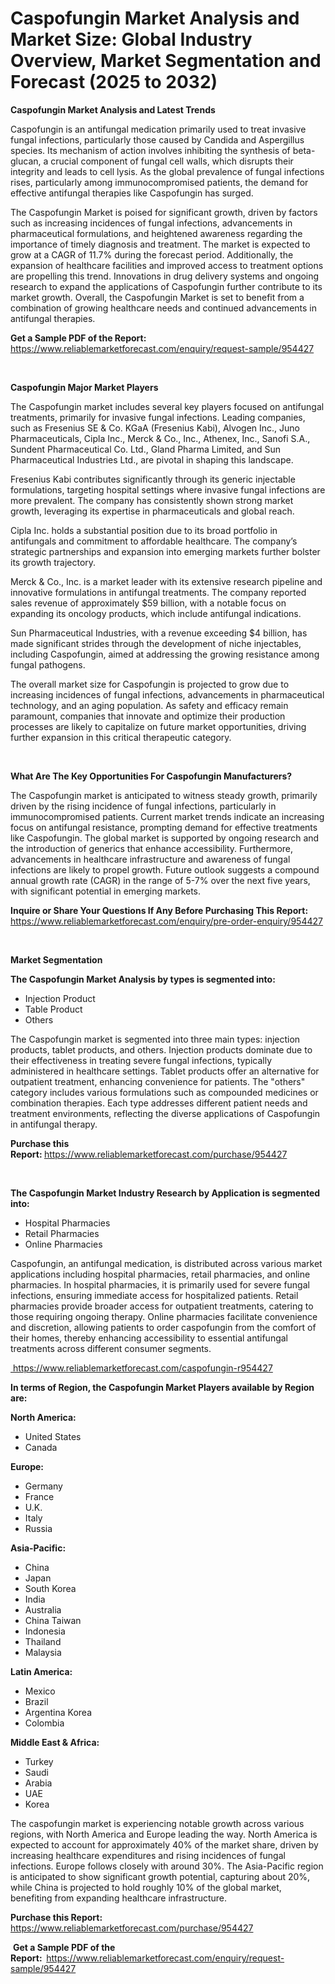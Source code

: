 <p><h1>Caspofungin Market Analysis and Market Size: Global Industry Overview, Market Segmentation and Forecast (2025 to 2032)</h1></p><p><strong>Caspofungin Market Analysis and Latest Trends</strong></p>
<p><p>Caspofungin is an antifungal medication primarily used to treat invasive fungal infections, particularly those caused by Candida and Aspergillus species. Its mechanism of action involves inhibiting the synthesis of beta-glucan, a crucial component of fungal cell walls, which disrupts their integrity and leads to cell lysis. As the global prevalence of fungal infections rises, particularly among immunocompromised patients, the demand for effective antifungal therapies like Caspofungin has surged.</p><p>The Caspofungin Market is poised for significant growth, driven by factors such as increasing incidences of fungal infections, advancements in pharmaceutical formulations, and heightened awareness regarding the importance of timely diagnosis and treatment. The market is expected to grow at a CAGR of 11.7% during the forecast period. Additionally, the expansion of healthcare facilities and improved access to treatment options are propelling this trend. Innovations in drug delivery systems and ongoing research to expand the applications of Caspofungin further contribute to its market growth. Overall, the Caspofungin Market is set to benefit from a combination of growing healthcare needs and continued advancements in antifungal therapies.</p></p>
<p><strong>Get a Sample PDF of the Report:&nbsp;</strong> <a href="https://www.reliablemarketforecast.com/enquiry/request-sample/954427?utm_campaign=1108&utm_medium=2&utm_source=Github&utm_content=ia&utm_term=18042025&utm_id=caspofungin">https://www.reliablemarketforecast.com/enquiry/request-sample/954427</a></p>
<p>&nbsp;</p>
<p><strong>Caspofungin Major Market Players</strong></p>
<p><p>The Caspofungin market includes several key players focused on antifungal treatments, primarily for invasive fungal infections. Leading companies, such as Fresenius SE & Co. KGaA (Fresenius Kabi), Alvogen Inc., Juno Pharmaceuticals, Cipla Inc., Merck & Co., Inc., Athenex, Inc., Sanofi S.A., Sundent Pharmaceutical Co. Ltd., Gland Pharma Limited, and Sun Pharmaceutical Industries Ltd., are pivotal in shaping this landscape.</p><p>Fresenius Kabi contributes significantly through its generic injectable formulations, targeting hospital settings where invasive fungal infections are more prevalent. The company has consistently shown strong market growth, leveraging its expertise in pharmaceuticals and global reach.</p><p>Cipla Inc. holds a substantial position due to its broad portfolio in antifungals and commitment to affordable healthcare. The company’s strategic partnerships and expansion into emerging markets further bolster its growth trajectory.</p><p>Merck & Co., Inc. is a market leader with its extensive research pipeline and innovative formulations in antifungal treatments. The company reported sales revenue of approximately $59 billion, with a notable focus on expanding its oncology products, which include antifungal indications.</p><p>Sun Pharmaceutical Industries, with a revenue exceeding $4 billion, has made significant strides through the development of niche injectables, including Caspofungin, aimed at addressing the growing resistance among fungal pathogens.</p><p>The overall market size for Caspofungin is projected to grow due to increasing incidences of fungal infections, advancements in pharmaceutical technology, and an aging population. As safety and efficacy remain paramount, companies that innovate and optimize their production processes are likely to capitalize on future market opportunities, driving further expansion in this critical therapeutic category.</p></p>
<p>&nbsp;</p>
<p><strong>What Are The Key Opportunities For Caspofungin Manufacturers?</strong></p>
<p><p>The Caspofungin market is anticipated to witness steady growth, primarily driven by the rising incidence of fungal infections, particularly in immunocompromised patients. Current market trends indicate an increasing focus on antifungal resistance, prompting demand for effective treatments like Caspofungin. The global market is supported by ongoing research and the introduction of generics that enhance accessibility. Furthermore, advancements in healthcare infrastructure and awareness of fungal infections are likely to propel growth. Future outlook suggests a compound annual growth rate (CAGR) in the range of 5-7% over the next five years, with significant potential in emerging markets.</p></p>
<p><strong>Inquire or Share Your Questions If Any Before Purchasing This Report:</strong> <a href="https://www.reliablemarketforecast.com/enquiry/pre-order-enquiry/954427?utm_campaign=1108&utm_medium=2&utm_source=Github&utm_content=ia&utm_term=18042025&utm_id=caspofungin">https://www.reliablemarketforecast.com/enquiry/pre-order-enquiry/954427</a></p>
<p>&nbsp;</p>
<p><strong>Market Segmentation</strong></p>
<p><strong>The Caspofungin Market Analysis by types is segmented into:</strong></p>
<p><ul><li>Injection Product</li><li>Table Product</li><li>Others</li></ul></p>
<p><p>The Caspofungin market is segmented into three main types: injection products, tablet products, and others. Injection products dominate due to their effectiveness in treating severe fungal infections, typically administered in healthcare settings. Tablet products offer an alternative for outpatient treatment, enhancing convenience for patients. The "others" category includes various formulations such as compounded medicines or combination therapies. Each type addresses different patient needs and treatment environments, reflecting the diverse applications of Caspofungin in antifungal therapy.</p></p>
<p><strong>Purchase this Report:&nbsp;</strong><a href="https://www.reliablemarketforecast.com/purchase/954427?utm_campaign=1108&utm_medium=2&utm_source=Github&utm_content=ia&utm_term=18042025&utm_id=caspofungin">https://www.reliablemarketforecast.com/purchase/954427</a></p>
<p>&nbsp;</p>
<p><strong>The Caspofungin Market Industry Research by Application is segmented into:</strong></p>
<p><ul><li>Hospital Pharmacies</li><li>Retail Pharmacies</li><li>Online Pharmacies</li></ul></p>
<p><p>Caspofungin, an antifungal medication, is distributed across various market applications including hospital pharmacies, retail pharmacies, and online pharmacies. In hospital pharmacies, it is primarily used for severe fungal infections, ensuring immediate access for hospitalized patients. Retail pharmacies provide broader access for outpatient treatments, catering to those requiring ongoing therapy. Online pharmacies facilitate convenience and discretion, allowing patients to order caspofungin from the comfort of their homes, thereby enhancing accessibility to essential antifungal treatments across different consumer segments.</p></p>
<p><a href="https://www.reliablemarketforecast.com/caspofungin-r954427?utm_campaign=1108&utm_medium=2&utm_source=Github&utm_content=ia&utm_term=18042025&utm_id=caspofungin">&nbsp;https://www.reliablemarketforecast.com/caspofungin-r954427</a></p>
<p><strong>In terms of Region, the Caspofungin Market Players available by Region are:</strong></p>
<p>
    <p> <strong> North America: </strong>
        <ul>
            <li>United States</li>
            <li>Canada</li>
        </ul>
        </p> 
    <p> <strong> Europe: </strong>
        <ul>
            <li>Germany</li>
            <li>France</li>
            <li>U.K.</li>
            <li>Italy</li>
            <li>Russia</li>
        </ul>
        </p> 
    <p> <strong> Asia-Pacific: </strong>
        <ul>
            <li>China</li>
            <li>Japan</li>
            <li>South Korea</li>
            <li>India</li>
            <li>Australia</li>
            <li>China Taiwan</li>
            <li>Indonesia</li>
            <li>Thailand</li>
            <li>Malaysia</li>
        </ul>
        </p> 
    <p> <strong> Latin America: </strong>
        <ul>
            <li>Mexico</li>
            <li>Brazil</li>
            <li>Argentina Korea</li>
            <li>Colombia</li>
        </ul>
        </p> 
    <p> <strong> Middle East & Africa: </strong>
        <ul>
            <li>Turkey</li>
            <li>Saudi</li>
            <li>Arabia</li>
            <li>UAE</li>
            <li>Korea</li>
        </ul>
    </p>
    </p>
<p><p>The caspofungin market is experiencing notable growth across various regions, with North America and Europe leading the way. North America is expected to account for approximately 40% of the market share, driven by increasing healthcare expenditures and rising incidences of fungal infections. Europe follows closely with around 30%. The Asia-Pacific region is anticipated to show significant growth potential, capturing about 20%, while China is projected to hold roughly 10% of the global market, benefiting from expanding healthcare infrastructure.</p></p>
<p><strong>Purchase this Report: </strong><a href="https://www.reliablemarketforecast.com/purchase/954427?utm_campaign=1108&utm_medium=2&utm_source=Github&utm_content=ia&utm_term=18042025&utm_id=caspofungin">https://www.reliablemarketforecast.com/purchase/954427</a></p>
<p>&nbsp;<strong>Get a Sample PDF of the Report:&nbsp;&nbsp;</strong><a href="https://www.reliablemarketforecast.com/enquiry/request-sample/954427?utm_campaign=1108&utm_medium=2&utm_source=Github&utm_content=ia&utm_term=18042025&utm_id=caspofungin">https://www.reliablemarketforecast.com/enquiry/request-sample/954427</a></p>
<p><strong></strong></p>
<p><p></p><p></p><p></p></p>